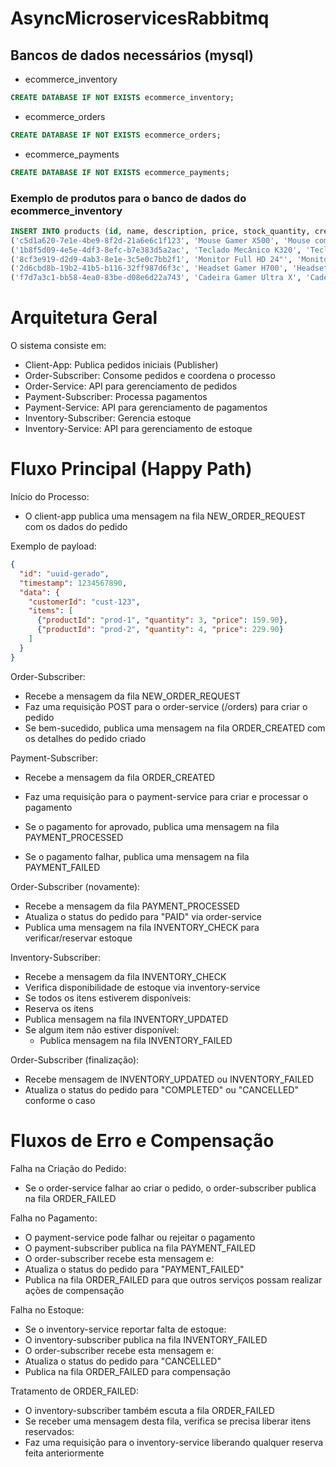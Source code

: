 # AsyncMicroservicesRabbitmq

## Bancos de dados necessários (mysql)
- ecommerce_inventory
```sql
CREATE DATABASE IF NOT EXISTS ecommerce_inventory;
```

- ecommerce_orders
```sql
CREATE DATABASE IF NOT EXISTS ecommerce_orders;
```

- ecommerce_payments
```sql
CREATE DATABASE IF NOT EXISTS ecommerce_payments;
```

### Exemplo de produtos para o banco de dados do ecommerce_inventory
```sql
INSERT INTO products (id, name, description, price, stock_quantity, created_at, updated_at) VALUES
('c5d1a620-7e1e-4be9-8f2d-21a6e6c1f123', 'Mouse Gamer X500', 'Mouse com sensor óptico de alta precisão, RGB e 6 botões programáveis.', 159.90, 50, CURRENT_TIMESTAMP, CURRENT_TIMESTAMP),
('1b8f5d09-4e5e-4df3-8efc-b7e383d5a2ac', 'Teclado Mecânico K320', 'Teclado com switches azuis, ideal para digitação e jogos.', 229.90, 30, CURRENT_TIMESTAMP, CURRENT_TIMESTAMP),
('8cf3e919-d2d9-4ab3-8e1e-3c5e0c7bb2f1', 'Monitor Full HD 24"', 'Monitor LED com resolução Full HD e taxa de atualização de 75Hz.', 849.00, 20, CURRENT_TIMESTAMP, CURRENT_TIMESTAMP),
('2d6cbd8b-19b2-41b5-b116-32ff987d6f3c', 'Headset Gamer H700', 'Headset com som estéreo, microfone ajustável e isolamento acústico.', 199.90, 15, CURRENT_TIMESTAMP, CURRENT_TIMESTAMP),
('f7d7a3c1-bb58-4ea0-83be-d08e6d22a743', 'Cadeira Gamer Ultra X', 'Cadeira ergonômica com ajuste de altura, encosto reclinável e apoio lombar.', 1299.00, 10, CURRENT_TIMESTAMP, CURRENT_TIMESTAMP);
```


# Arquitetura Geral

O sistema consiste em:

- Client-App: Publica pedidos iniciais (Publisher)
- Order-Subscriber: Consome pedidos e coordena o processo
- Order-Service: API para gerenciamento de pedidos
- Payment-Subscriber: Processa pagamentos
- Payment-Service: API para gerenciamento de pagamentos
- Inventory-Subscriber: Gerencia estoque
- Inventory-Service: API para gerenciamento de estoque

# Fluxo Principal (Happy Path)
Início do Processo:

- O client-app publica uma mensagem na fila NEW_ORDER_REQUEST com os dados do pedido

Exemplo de payload:

```json
{
  "id": "uuid-gerado",
  "timestamp": 1234567890,
  "data": {
    "customerId": "cust-123",
    "items": [
      {"productId": "prod-1", "quantity": 3, "price": 159.90},
      {"productId": "prod-2", "quantity": 4, "price": 229.90}
    ]
  }
}
```

Order-Subscriber:

- Recebe a mensagem da fila NEW_ORDER_REQUEST
- Faz uma requisição POST para o order-service (/orders) para criar o pedido
- Se bem-sucedido, publica uma mensagem na fila ORDER_CREATED com os detalhes do pedido criado

Payment-Subscriber:

- Recebe a mensagem da fila ORDER_CREATED

- Faz uma requisição para o payment-service para criar e processar o pagamento
- Se o pagamento for aprovado, publica uma mensagem na fila PAYMENT_PROCESSED
- Se o pagamento falhar, publica uma mensagem na fila PAYMENT_FAILED

Order-Subscriber (novamente):

- Recebe a mensagem da fila PAYMENT_PROCESSED
- Atualiza o status do pedido para "PAID" via order-service
- Publica uma mensagem na fila INVENTORY_CHECK para verificar/reservar estoque

Inventory-Subscriber:

- Recebe a mensagem da fila INVENTORY_CHECK
- Verifica disponibilidade de estoque via inventory-service
- Se todos os itens estiverem disponíveis:
- Reserva os itens
- Publica mensagem na fila INVENTORY_UPDATED
- Se algum item não estiver disponível:
    - Publica mensagem na fila INVENTORY_FAILED

Order-Subscriber (finalização):

- Recebe mensagem de INVENTORY_UPDATED ou INVENTORY_FAILED
- Atualiza o status do pedido para "COMPLETED" ou "CANCELLED" conforme o caso

# Fluxos de Erro e Compensação

Falha na Criação do Pedido:
- Se o order-service falhar ao criar o pedido, o order-subscriber publica na fila ORDER_FAILED

Falha no Pagamento:

- O payment-service pode falhar ou rejeitar o pagamento
- O payment-subscriber publica na fila PAYMENT_FAILED
- O order-subscriber recebe esta mensagem e:
- Atualiza o status do pedido para "PAYMENT_FAILED"
- Publica na fila ORDER_FAILED para que outros serviços possam realizar ações de compensação

Falha no Estoque:

- Se o inventory-service reportar falta de estoque:
- O inventory-subscriber publica na fila INVENTORY_FAILED
- O order-subscriber recebe esta mensagem e:
- Atualiza o status do pedido para "CANCELLED"
- Publica na fila ORDER_FAILED para compensação

Tratamento de ORDER_FAILED:

- O inventory-subscriber também escuta a fila ORDER_FAILED
- Se receber uma mensagem desta fila, verifica se precisa liberar itens reservados:
- Faz uma requisição para o inventory-service liberando qualquer reserva feita anteriormente